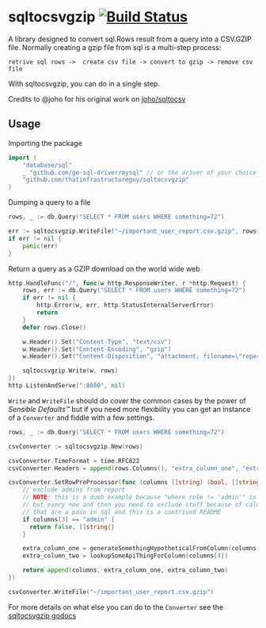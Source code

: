 # sqltocsvgzip [![Build Status](https://travis-ci.org/thatinfrastructureguy/sqltocsvgzip.svg?branch=master)](https://travis-ci.org/thatinfrastructureguy/sqltocsvgzip)

A library designed to convert sql.Rows result from a query into a CSV.GZIP file. Normally creating a gzip file from sql is a multi-step process:

```
retrive sql rows ->  create csv file -> convert to gzip -> remove csv file
```

With sqltocsvgzip, you can do in a single step.

Credits to @joho for his original work on [joho/sqltocsv](github.com/joho/sqltocsv)

## Usage

Importing the package

```go
import (
    "database/sql"
    _ "github.com/go-sql-driver/mysql" // or the driver of your choice
    "github.com/thatinfrastructureguy/sqltocsvgzip"
)
```

Dumping a query to a file

```go
rows, _ := db.Query("SELECT * FROM users WHERE something=72")

err := sqltocsvgzip.WriteFile("~/important_user_report.csv.gzip", rows)
if err != nil {
    panic(err)
}
```

Return a query as a GZIP download on the world wide web

```go
http.HandleFunc("/", func(w http.ResponseWriter, r *http.Request) {
    rows, err := db.Query("SELECT * FROM users WHERE something=72")
    if err != nil {
        http.Error(w, err, http.StatusInternalServerError)
        return
    }
    defer rows.Close()

    w.Header().Set("Content-Type", "text/csv")
    w.Header().Set("Content-Encoding", "gzip")
    w.Header().Set("Content-Disposition", "attachment; filename=\"report.csv.gzip\"")

    sqltocsvgzip.Write(w, rows)
})
http.ListenAndServe(":8080", nil)
```

`Write` and `WriteFile` should do cover the common cases by the power of _Sensible Defaults™_ but if you need more flexibility you can get an instance of a `Converter` and fiddle with a few settings.

```go
rows, _ := db.Query("SELECT * FROM users WHERE something=72")

csvConverter := sqltocsvgzip.New(rows)

csvConverter.TimeFormat = time.RFC822
csvConverter.Headers = append(rows.Columns(), "extra_column_one", "extra_column_two")

csvConverter.SetRowPreProcessor(func (columns []string) (bool, []string) {
    // exclude admins from report
    // NOTE: this is a dumb example because "where role != 'admin'" is better
    // but every now and then you need to exclude stuff because of calculations
    // that are a pain in sql and this is a contrived README
    if columns[3] == "admin" {
      return false, []string{}
    }

    extra_column_one = generateSomethingHypotheticalFromColumn(columns[2])
    extra_column_two = lookupSomeApiThingForColumn(columns[4])

    return append(columns, extra_column_one, extra_column_two)
})

csvConverter.WriteFile("~/important_user_report.csv.gzip")
```

For more details on what else you can do to the `Converter` see the [sqltocsvgzip godocs](https://pkg.go.dev/github.com/thatInfrastructureGuy/sqltocsvgzip)

